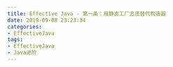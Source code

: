 ```yaml
---
title: Effective Java - 第一条：用静态工厂方法替代构造器
date: 2019-09-08 23:23:34
categories:
- EffectiveJava
tags:
- EffectiveJava
- Java进阶
---
```

